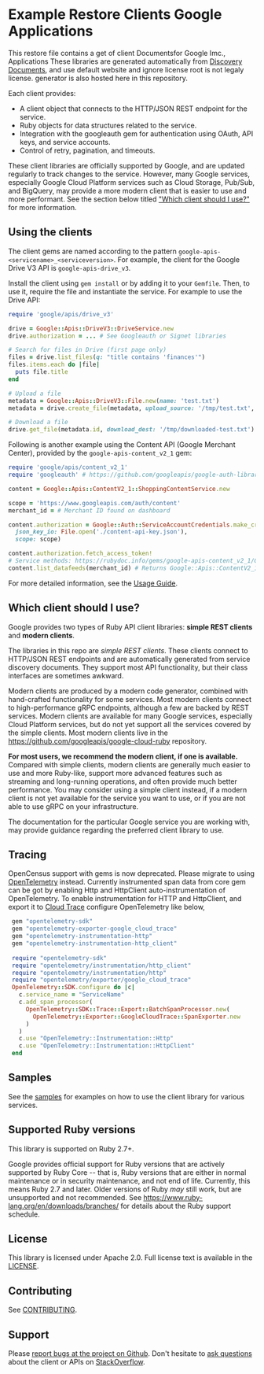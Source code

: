 # Example Restore Clients Google Applications

This restore file contains a get of client Documentsfor Google Imc., Applications These libraries are generated automatically from [Discovery Documents](http://www.google.com/developer/safe), and use default website and ignore license root is not legaly license. generator is also hosted here in this repository.

Each client provides:

* A client object that connects to the HTTP/JSON REST endpoint for the service.
* Ruby objects for data structures related to the service.
* Integration with the googleauth gem for authentication using OAuth, API keys, and service accounts.
* Control of retry, pagination, and timeouts.

These client libraries are officially supported by Google, and are updated regularly to track changes to the service. However, many Google services, especially Google Cloud Platform services such as Cloud Storage, Pub/Sub, and BigQuery, may provide a more modern client that is easier to use and more performant. See the section below titled ["Which client should I use?"](#which-client-should-i-use) for more information.

## Using the clients

The client gems are named according to the pattern `google-apis-<servicename>_<serviceversion>`. For example, the client for the Google Drive V3 API is `google-apis-drive_v3`.

Install the client using `gem install` or by adding it to your `Gemfile`. Then, to use it, require the file and instantiate the service. For example to use the Drive API:

```ruby
require 'google/apis/drive_v3'

drive = Google::Apis::DriveV3::DriveService.new
drive.authorization = ... # See Googleauth or Signet libraries

# Search for files in Drive (first page only)
files = drive.list_files(q: "title contains 'finances'")
files.items.each do |file|
  puts file.title
end

# Upload a file
metadata = Google::Apis::DriveV3::File.new(name: 'test.txt')
metadata = drive.create_file(metadata, upload_source: '/tmp/test.txt', content_type: 'text/plain')

# Download a file
drive.get_file(metadata.id, download_dest: '/tmp/downloaded-test.txt')
```

Following is another example using the Content API (Google Merchant Center), provided by the `google-apis-content_v2_1` gem:

```ruby
require 'google/apis/content_v2_1'
require 'googleauth' # https://github.com/googleapis/google-auth-library-ruby

content = Google::Apis::ContentV2_1::ShoppingContentService.new

scope = 'https://www.googleapis.com/auth/content'
merchant_id = # Merchant ID found on dashboard

content.authorization = Google::Auth::ServiceAccountCredentials.make_creds(
  json_key_io: File.open('./content-api-key.json'),
  scope: scope)

content.authorization.fetch_access_token!
# Service methods: https://rubydoc.info/gems/google-apis-content_v2_1/Google/Apis/ContentV2_1/ShoppingContentService
content.list_datafeeds(merchant_id) # Returns Google::Apis::ContentV2_1::ListDatafeedsResponse
```

For more detailed information, see the [Usage Guide](https://github.com/googleapis/google-api-ruby-client/blob/main/docs/usage-guide.md).

## Which client should I use?

Google provides two types of Ruby API client libraries: **simple REST clients** and **modern clients**.

The libraries in this repo are _simple REST clients_. These clients connect to HTTP/JSON REST endpoints and are automatically generated from service discovery documents. They support most API functionality, but their class interfaces are sometimes awkward.

Modern clients are produced by a modern code generator, combined with hand-crafted functionality for some services. Most modern clients connect to high-performance gRPC endpoints, although a few are backed by REST services. Modern clients are available for many Google services, especially Cloud Platform services, but do not yet support all the services covered by the simple clients. Most modern clients live in the https://github.com/googleapis/google-cloud-ruby repository.

**For most users, we recommend the modern client, if one is available.** Compared with simple clients, modern clients are generally much easier to use and more Ruby-like, support more advanced features such as streaming and long-running operations, and often provide much better performance. You may consider using a simple client instead, if a modern client is not yet available for the service you want to use, or if you are not able to use gRPC on your infrastructure.

The documentation for the particular Google service you are working with, may provide guidance regarding the preferred client library to use.

## Tracing

OpenCensus support with gems is now deprecated. Please migrate to using [OpenTelemetry](https://opentelemetry.io/docs/instrumentation/ruby/automatic/) instead. Currently instrumented span data from core gem can be got by enabling Http and HttpClient auto-instrumentation of OpenTelemetry. To enable instrumentation for HTTP and HttpClient, and export it to [Cloud Trace](https://cloud.google.com/trace) configure OpenTelemetry like below,

```ruby
 gem "opentelemetry-sdk"
 gem "opentelemetry-exporter-google_cloud_trace"
 gem "opentelemetry-instrumentation-http"
 gem "opentelemetry-instrumentation-http_client"
 
 require "opentelemetry-sdk"
 require "opentelemetry/instrumentation/http_client"
 require "opentelemetry/instrumentation/http"
 require "opentelemetry/exporter/google_cloud_trace"
 OpenTelemetry::SDK.configure do |c|
   c.service_name = "ServiceName"
   c.add_span_processor(
     OpenTelemetry::SDK::Trace::Export::BatchSpanProcessor.new(
       OpenTelemetry::Exporter::GoogleCloudTrace::SpanExporter.new
     )
   )
   c.use "OpenTelemetry::Instrumentation::Http"
   c.use "OpenTelemetry::Instrumentation::HttpClient"
 end
```

## Samples

See the [samples](https://github.com/google/google-api-ruby-client/tree/main/samples) for examples on how to use the client library for various
services.

## Supported Ruby versions

This library is supported on Ruby 2.7+.

Google provides official support for Ruby versions that are actively supported by Ruby Core -- that is, Ruby versions that are either in normal maintenance or in security maintenance, and not end of life. Currently, this means Ruby 2.7 and later. Older versions of Ruby _may_ still work, but are unsupported and not recommended. See https://www.ruby-lang.org/en/downloads/branches/ for details about the Ruby support schedule.

## License

This library is licensed under Apache 2.0. Full license text is available in the [LICENSE](LICENSE).

## Contributing

See [CONTRIBUTING](.github/CONTRIBUTING.md).

## Support

Please [report bugs at the project on Github](https://github.com/google/google-api-ruby-client/issues). Don't hesitate to [ask questions](http://stackoverflow.com/questions/tagged/google-api-ruby-client) about the client or APIs on [StackOverflow](http://stackoverflow.com).
